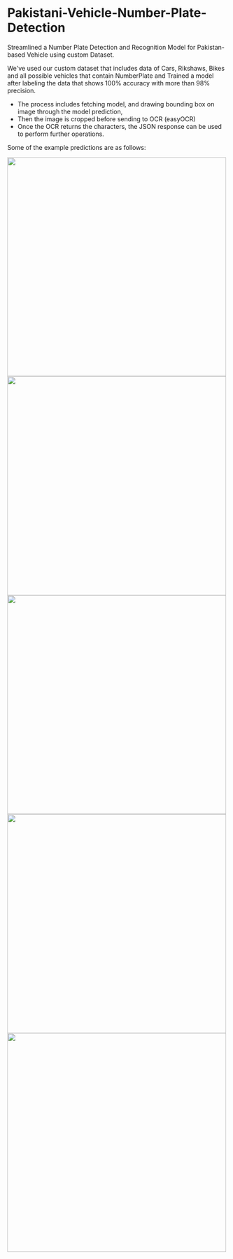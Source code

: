 # Pakistani-Vehicle-Number-Plate-Detection
Streamlined a Number Plate Detection and Recognition Model for Pakistan-based Vehicle using custom Dataset.

We've used our custom dataset that includes data of Cars, Rikshaws, Bikes and all possible vehicles that contain NumberPlate and Trained a model after labeling the data that shows 100% accuracy with more than 98% precision.
- The process includes fetching model, and drawing bounding box on image through the model prediction, 
- Then the image is cropped before sending to OCR (easyOCR)
- Once the OCR returns the characters, the JSON response can be used to perform further operations.

Some of the example predictions are as follows:

<img src="https://user-images.githubusercontent.com/86932331/226811282-051dcfee-970f-49c3-88ee-b04c97a89705.png" width="500" height="500">
<img src="https://user-images.githubusercontent.com/86932331/226811327-049a46a0-af58-4cfe-ba41-a769f986e5dc.png" width="500" height="500">

<img src="https://user-images.githubusercontent.com/86932331/226811388-368d569c-e54f-45cd-b395-72c7dafd8e67.png" width="500" height="500">

<img src="https://user-images.githubusercontent.com/86932331/226811431-5d1eef23-2efa-4154-883c-48221f94efc6.png" width="500" height="500">

<img src="https://user-images.githubusercontent.com/86932331/226811480-f95767ae-5611-4d68-8a66-88308854959a.png" width="500" height="500">



